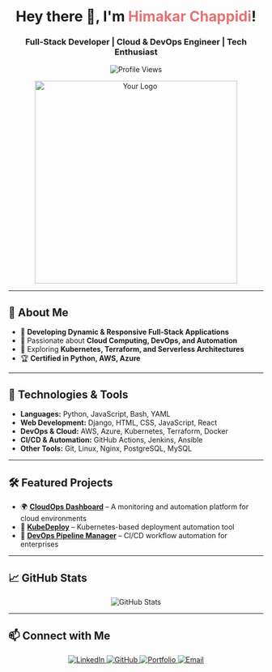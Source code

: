 <h1 align="center">Hey there 👋, I'm <span style="color:#E57373;">Himakar Chappidi</span>!</h1>
<h3 align="center"> Full-Stack Developer | Cloud & DevOps Engineer | Tech Enthusiast</h3>

<p align="center">
  <img src="https://komarev.com/ghpvc/?username=HimakarC&label=Profile%20views&color=E57373&style=flat" alt="Profile Views" />
</p>

<p align="center">
  <img src="https://imgur.com/XoHvZpD" alt="Your Logo" width="400"/>
</p>

---

## 🚀 About Me
- 🔨 **Developing Dynamic & Responsive Full-Stack Applications**
- 🎯 Passionate about **Cloud Computing, DevOps, and Automation**  
- 🌱 Exploring **Kubernetes, Terraform, and Serverless Architectures**  
- 🏆 **Certified in Python, AWS, Azure**  

---

## 🔧 Technologies & Tools

- **Languages:** Python, JavaScript, Bash, YAML  
- **Web Development:** Django, HTML, CSS, JavaScript, React
- **DevOps & Cloud:** AWS, Azure, Kubernetes, Terraform, Docker  
- **CI/CD & Automation:** GitHub Actions, Jenkins, Ansible  
- **Other Tools:** Git, Linux, Nginx, PostgreSQL, MySQL  

---

## 🛠 Featured Projects  

- 🌍 **[CloudOps Dashboard](#)** – A monitoring and automation platform for cloud environments  
- 🔧 **[KubeDeploy](#)** – Kubernetes-based deployment automation tool  
- 🚀 **[DevOps Pipeline Manager](#)** – CI/CD workflow automation for enterprises  

---

## 📈 GitHub Stats  
<p align="center">
  <img src="https://github-readme-stats.vercel.app/api?username=HimakarC&show_icons=true&theme=tokyonight" alt="GitHub Stats" />
</p>

---

## 📫 Connect with Me  
<p align="center">
  <a href="https://linkedin.com/in/himakarchappidi/" target="_blank">
    <img src="https://img.shields.io/badge/LinkedIn-Profile-0A66C2?style=flat&logo=linkedin&logoColor=white" alt="LinkedIn" />
  </a>
  <a href="https://github.com/HimakarC" target="_blank">
    <img src="https://img.shields.io/badge/GitHub-Profile-181717?style=flat&logo=github&logoColor=white" alt="GitHub" />
  </a>
  <a href="[YourPortfolioURL]" target="_blank">
    <img src="https://img.shields.io/badge/Portfolio-Site-3DDC84?style=flat&logo=vercel&logoColor=white" alt="Portfolio" />
  </a>
  <a href="mailto:himakar365@gmail.com">
    <img src="https://img.shields.io/badge/Email-himakar365@gmail.com-D14836?style=flat&logo=gmail&logoColor=white" alt="Email" />
  </a>
</p>
